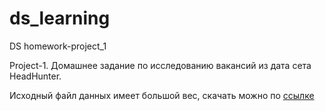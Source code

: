 # ds_learning
DS homework-project_1

Project-1. Домашнее задание по исследованию вакансий из дата сета HeadHunter.

Исходный файл данных имеет большой вес, скачать можно по [ссылке](https://disk.yandex.ru/d/ZHb0ykKITLN5gg)

